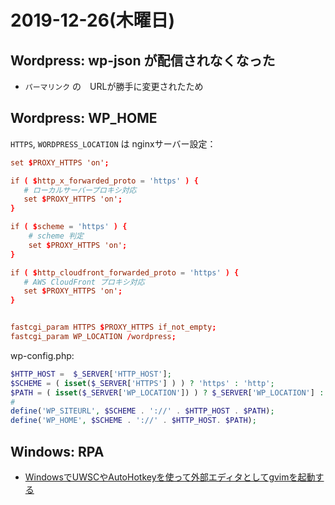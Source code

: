 # 2019-12-26(木曜日)

## Wordpress: wp-json が配信されなくなった

- `パーマリンク` の　URLが勝手に変更されたため

## Wordpress: WP_HOME

`HTTPS`, `WORDPRESS_LOCATION` は nginxサーバー設定：

~~~conf
set $PROXY_HTTPS 'on';

if ( $http_x_forwarded_proto = 'https' ) {
   # ローカルサーバープロキシ対応
   set $PROXY_HTTPS 'on';
}

if ( $scheme = 'https' ) {
    # scheme 判定
    set $PROXY_HTTPS 'on';
}

if ( $http_cloudfront_forwarded_proto = 'https' ) {
   # AWS CloudFront プロキシ対応
   set $PROXY_HTTPS 'on';
}


fastcgi_param HTTPS $PROXY_HTTPS if_not_empty;
fastcgi_param WP_LOCATION /wordpress;
~~~

wp-config.php:

~~~php
$HTTP_HOST =  $_SERVER['HTTP_HOST'];
$SCHEME = ( isset($_SERVER['HTTPS'] ) ) ? 'https' : 'http';
$PATH = ( isset($_SERVER['WP_LOCATION']) ) ? $_SERVER['WP_LOCATION'] : ''
#
define('WP_SITEURL', $SCHEME . '://' . $HTTP_HOST . $PATH);
define('WP_HOME', $SCHEME . '://' . $HTTP_HOST. $PATH);
~~~

## Windows: RPA

- [WindowsでUWSCやAutoHotkeyを使って外部エディタとしてgvimを起動する](https://qiita.com/deton/items/08262f19efb9bd61e4cb)
